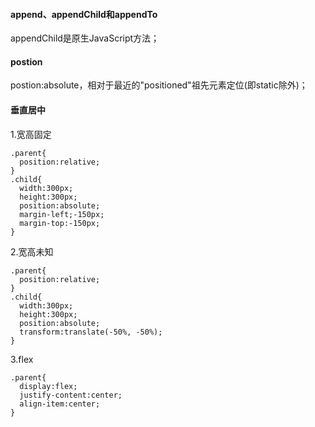 #### append、appendChild和appendTo
appendChild是原生JavaScript方法；

#### postion
postion:absolute，相对于最近的"positioned"祖先元素定位(即static除外)；

#### 垂直居中
1.宽高固定
```
.parent{
  position:relative;
}
.child{
  width:300px;
  height:300px;
  position:absolute;
  margin-left;-150px;
  margin-top:-150px;
}
```
2.宽高未知

	.parent{
	  position:relative;
	}
	.child{
	  width:300px;
	  height:300px;
	  position:absolute;
	  transform:translate(-50%, -50%);
	}
3.flex
```
.parent{
  display:flex;
  justify-content:center;
  align-item:center;
}
```

